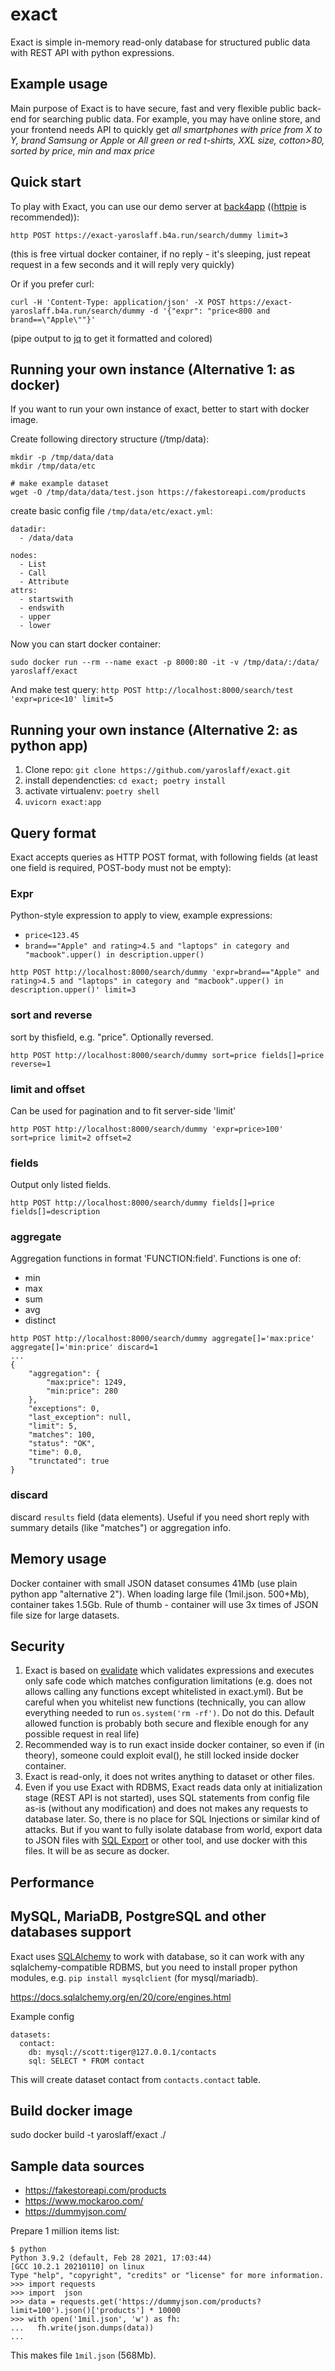 # exact
Exact is simple in-memory read-only database for structured public data with REST API with python expressions.

## Example usage
Main purpose of Exact is to have secure, fast and very flexible public back-end for searching public data. For example, you may have online store, and your frontend needs API to quickly get *all smartphones with price from X to Y, brand Samsung or Apple* or *All green or red t-shirts, XXL size, cotton>80, sorted by price, min and max price*

## Quick start

To play with Exact, you can use our demo server at [back4app](https://www.back4app.com/) (([httpie](https://github.com/httpie/httpie) is recommended)):
~~~
http POST https://exact-yaroslaff.b4a.run/search/dummy limit=3
~~~

(this is free virtual docker container, if no reply - it's sleeping, just repeat request in a few seconds and it will reply very quickly)

Or if you prefer curl:
~~~
curl -H 'Content-Type: application/json' -X POST https://exact-yaroslaff.b4a.run/search/dummy -d '{"expr": "price<800 and brand==\"Apple\""}'
~~~

(pipe output to [jq](https://github.com/jqlang/jq) to get it formatted and colored)

## Running your own instance (Alternative 1: as docker)

If you want to run your own instance of exact, better to start with docker image.

Create following directory structure (/tmp/data):
~~~
mkdir -p /tmp/data/data
mkdir /tmp/data/etc

# make example dataset
wget -O /tmp/data/data/test.json https://fakestoreapi.com/products
~~~

create basic config file `/tmp/data/etc/exact.yml`:
~~~
datadir:
  - /data/data

nodes:
  - List
  - Call
  - Attribute
attrs:
  - startswith
  - endswith
  - upper
  - lower
~~~

Now you can start docker container:
~~~
sudo docker run --rm --name exact -p 8000:80 -it -v /tmp/data/:/data/  yaroslaff/exact
~~~

And make test query: `http POST http://localhost:8000/search/test 'expr=price<10' limit=5`

## Running your own instance (Alternative 2: as python app)
1. Clone repo: `git clone https://github.com/yaroslaff/exact.git`
2. install dependencties: `cd exact; poetry install`
3. activate virtualenv: `poetry shell`
4. `uvicorn exact:app`


## Query format
Exact accepts queries as HTTP POST format, with following fields (at least one field is required, POST-body must not be empty):

### Expr
Python-style expression to apply to view, example expressions:
- `price<123.45`
- `brand=="Apple" and rating>4.5 and "laptops" in category and "macbook".upper() in description.upper()`

~~~
http POST http://localhost:8000/search/dummy 'expr=brand=="Apple" and rating>4.5 and "laptops" in category and "macbook".upper() in description.upper()' limit=3
~~~

### sort and reverse
sort by thisfield, e.g. "price". Optionally reversed.

~~~
http POST http://localhost:8000/search/dummy sort=price fields[]=price reverse=1
~~~

### limit and offset
Can be used for pagination and to fit server-side 'limit'
~~~
http POST http://localhost:8000/search/dummy 'expr=price>100' sort=price limit=2 offset=2
~~~

### fields
Output only listed fields.
~~~
http POST http://localhost:8000/search/dummy fields[]=price fields[]=description
~~~

### aggregate
Aggregation functions in format 'FUNCTION:field'. Functions is one of:
- min
- max
- sum
- avg
- distinct

~~~
http POST http://localhost:8000/search/dummy aggregate[]='max:price' aggregate[]='min:price' discard=1
...
{
    "aggregation": {
        "max:price": 1249,
        "min:price": 280
    },
    "exceptions": 0,
    "last_exception": null,
    "limit": 5,
    "matches": 100,
    "status": "OK",
    "time": 0.0,
    "trunctated": true
}
~~~

### discard
discard `results` field (data elements). Useful if you need short reply with summary details (like "matches") or aggregation info.



## Memory usage
Docker container with small JSON dataset consumes 41Mb (use plain python app "alternative 2"). When loading large file (1mil.json. 500+Mb), container takes 1.5Gb. Rule of thumb - container will use 3x times of JSON file size for large datasets.


## Security
1. Exact is based on [evalidate](https://github.com/yaroslaff/evalidate) which validates expressions and executes only safe code which matches configuration limitations (e.g. does not allows calling any functions except whitelisted in exact.yml). But be careful when you whitelist new functions (technically, you can allow everything needed to run `os.system('rm -rf')`. Do not do this. Default allowed function is probably both secure and flexible enough for any possible request in real life)
2. Recommended way is to run exact inside docker container, so even if (in theory), someone could exploit eval(), he still locked inside docker container.
3. Exact is read-only, it does not writes anything to dataset or other files.
4. Even if you use Exact with RDBMS, Exact reads data only at initialization stage (REST API is not started), uses SQL statements from config file as-is (without any modification) and does not makes any requests to database later. So, there is no place for SQL Injections or similar kind of attacks. But if you want to fully isolate database from world, export data to JSON files with [SQL Export](https://github.com/yaroslaff/sql-export) or other tool, and use docker with this files. It will be as secure as docker.

## Performance

## MySQL, MariaDB, PostgreSQL and other databases support
Exact uses [SQLAlchemy](https://www.sqlalchemy.org/) to work with database, so it can work with any sqlalchemy-compatible RDBMS, but you need to install proper python modules, e.g. `pip install mysqlclient` (for mysql/mariadb).

https://docs.sqlalchemy.org/en/20/core/engines.html

Example config
~~~
datasets:
  contact:
    db: mysql://scott:tiger@127.0.0.1/contacts
    sql: SELECT * FROM contact
~~~

This will create dataset contact from `contacts.contact` table.

## Build docker image

sudo docker build -t yaroslaff/exact ./

## Sample data sources
- https://fakestoreapi.com/products
- https://www.mockaroo.com/
- https://dummyjson.com/

Prepare 1 million items list:
~~~
$ python
Python 3.9.2 (default, Feb 28 2021, 17:03:44) 
[GCC 10.2.1 20210110] on linux
Type "help", "copyright", "credits" or "license" for more information.
>>> import requests
>>> import  json
>>> data = requests.get('https://dummyjson.com/products?limit=100').json()['products'] * 10000
>>> with open('1mil.json', 'w') as fh:
...   fh.write(json.dumps(data))
... 
~~~
This makes file `1mil.json` (568Mb).